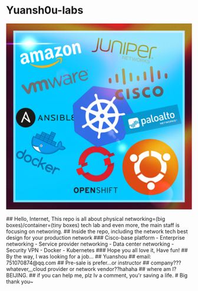 # Yuansh0u-labs
<p align="center"><img src="logo.jpg" width="750"></p>
## Hello, Internet, This repo is all about physical networking=(big boxes)/container=(tiny boxes) tech lab and even more, the main staff is focusing on networing.
## Inside the repo, including the network tech best design for your production network
### Cisco-base platform
- Enterprise networking 
- Service provider networking
- Data center networking
- Security VPN
- Docker
- Kubernetes
### Hope you all love it, Have fun!
## By the way, I was looking for a job... 
## Yuanshou
## email: 751070874@qq.com
## Pre-sale is prefer...or instructor
## company??? whatever,,,cloud provider or network vendor??hahaha
## where am I? BEIJING.
## if you can help me, plz lv a comment, you'r saving a life.
# Big thank you~
